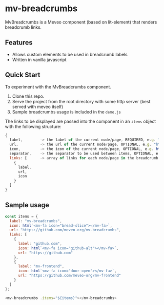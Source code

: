 # mv-breadcrumbs

 MvBreadcrumbs is a Meveo component (based on lit-element) that renders breadcrumb links.

## Features
* Allows custom elements to be used in breadcrumb labels
* Written in vanilla javascript


## Quick Start

To experiment with the MvBreadcrumbs component.

1. Clone this repo.
2. Serve the project from the root directory with some http server (best served with meveo itself)
3. Sample breadcrumbs usage is included in the `demo.js`

The links to be displayed are passed into the component in an `items` object with the following structure:
```javascript
{
  label,        -> the label of the current node/page, REQUIRED, e.g. "Accounts"
  url,          -> the url of the current node/page, OPTIONAL, e.g. "https://github.com/meveo-org/mv-breadcrumbs"
  icon,         -> the icon of the current node/page, OPTIONAL, e.g. html`<mv-fa icon="heart"></mv-fa>`
  separator,    -> the separator to be used between items, OPTIONAL, e.g. html`<mv-fa icon="angle-right"></mv-fa>` or "&rsaquo;" or ">"
  links: [      -> array of links for each node/page in the breadcrumb history, fields are same as above, OPTIONAL
    {
      label,
      url,
      icon
    }
  ]
}
```

## Sample usage
```javascript
const items = {
  label: "mv-breadcrumbs",
  icon: html`<mv-fa icon="bread-slice"></mv-fa>`,
  url: "https://github.com/meveo-org/mv-breadcrumbs",
  links: [
    {
      label: "github.com",
      icon: html`<mv-fa icon="github-alt"></mv-fa>`,
      url: "https://github.com"
    },
    {
      label: "mv-frontend",
      icon: html`<mv-fa icon="door-open"></mv-fa>`,
      url: "https://github.com/meveo-org/mv-frontend"
    }
  ]
};

<mv-breadcrumbs .items="${items}"></mv-breadcrumbs>
```

